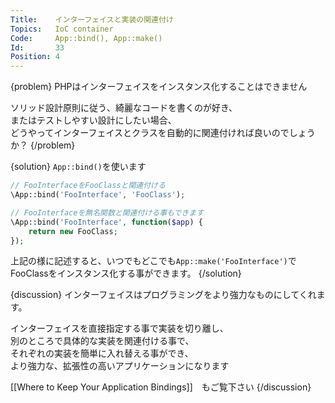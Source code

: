 ```yaml
---
Title:    インターフェイスと実装の関連付け
Topics:   IoC container
Code:     App::bind(), App::make()
Id:       33
Position: 4
---
```


{problem}
PHPはインターフェイスをインスタンス化することはできません　　

ソリッド設計原則に従う、綺麗なコードを書くのが好き、  
またはテストしやすい設計にしたい場合、  
どうやってインターフェイスとクラスを自動的に関連付ければ良いのでしょうか？
{/problem}

{solution}
`App::bind()`を使います

```php
// FooInterfaceをFooClassと関連付ける
\App::bind('FooInterface', 'FooClass');

// FooInterfaceを無名関数と関連付ける事もできます
\App::bind('FooInterface', function($app) {
	return new FooClass;
});
```
上記の様に記述すると、いつでもどこでも`App::make('FooInterface')`で  
FooClassをインスタンス化する事ができます。
{/solution}

{discussion}
インターフェイスはプログラミングをより強力なものにしてくれます。  

インターフェイスを直接指定する事で実装を切り離し、  
別のところで具体的な実装を関連付ける事で、  
それぞれの実装を簡単に入れ替える事ができ、  
より強力な、拡張性の高いアプリケーションになります

[[Where to Keep Your Application Bindings]]　もご覧下さい
{/discussion}
